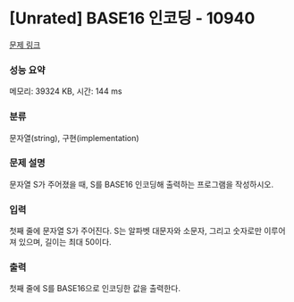 # [Unrated] BASE16 인코딩 - 10940 

[문제 링크](https://www.acmicpc.net/problem/10940) 

### 성능 요약

메모리: 39324 KB, 시간: 144 ms

### 분류

문자열(string), 구현(implementation)

### 문제 설명

<p>문자열 S가 주어졌을 때, S를 BASE16 인코딩해 출력하는 프로그램을 작성하시오.</p>

### 입력 

 <p>첫째 줄에 문자열 S가 주어진다. S는 알파벳 대문자와 소문자, 그리고 숫자로만 이루어져 있으며, 길이는 최대 50이다.</p>

### 출력 

 <p>첫째 줄에 S를 BASE16으로 인코딩한 값을 출력한다.</p>

